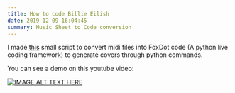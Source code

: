 ```yaml
---
title: How to code Billie Eilish
date: 2019-12-09 16:04:45
summary: Music Sheet to Code conversion
---
```


I made [this](https://github.com/mathigatti/midi2code) small script to convert midi files into FoxDot code (A python live coding framework) to generate covers through python commands.

You can see a demo on this youtube video:

[![IMAGE ALT TEXT HERE](http://img.youtube.com/vi/fCMHcZfPvDA/0.jpg)](https://www.youtube.com/watch?v=fCMHcZfPvDA)